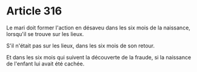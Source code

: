 # Article 316

Le mari doit former l'action en désaveu dans les six mois de la naissance, lorsqu'il se trouve sur les lieux.

S'il n'était pas sur les lieux, dans les six mois de son retour.

Et dans les six mois qui suivent la découverte de la fraude, si la naissance de l'enfant lui avait été cachée.
